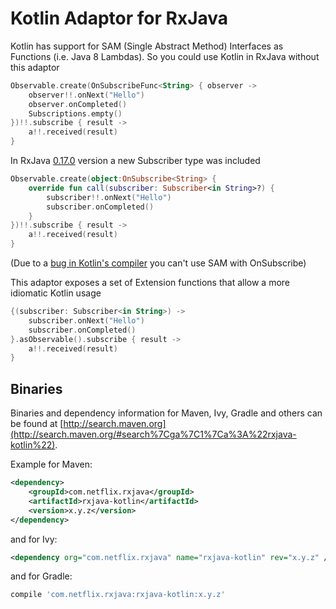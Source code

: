 # Kotlin Adaptor for RxJava

Kotlin has support for SAM (Single Abstract Method) Interfaces as Functions (i.e. Java 8 Lambdas). So you could use Kotlin in RxJava without this adaptor

```kotlin
Observable.create(OnSubscribeFunc<String> { observer ->
    observer!!.onNext("Hello")
    observer.onCompleted()
    Subscriptions.empty()
})!!.subscribe { result ->
    a!!.received(result)
}
```

In RxJava [0.17.0](https://github.com/Netflix/RxJava/releases/tag/0.17.0) version a new Subscriber type was included

```kotlin
Observable.create(object:OnSubscribe<String> {
    override fun call(subscriber: Subscriber<in String>?) {
        subscriber!!.onNext("Hello")
        subscriber.onCompleted()
    }
})!!.subscribe { result ->
    a!!.received(result)
}
```

(Due to a [bug in Kotlin's compiler](http://youtrack.jetbrains.com/issue/KT-4753) you can't use SAM with OnSubscribe)

This adaptor exposes a set of Extension functions that allow a more idiomatic Kotlin usage

```kotlin
{(subscriber: Subscriber<in String>) ->
    subscriber.onNext("Hello")
    subscriber.onCompleted()
}.asObservable().subscribe { result ->
    a!!.received(result)
}
```

## Binaries

Binaries and dependency information for Maven, Ivy, Gradle and others can be found at [http://search.maven.org](http://search.maven.org/#search%7Cga%7C1%7Ca%3A%22rxjava-kotlin%22).

Example for Maven:

```xml
<dependency>
    <groupId>com.netflix.rxjava</groupId>
    <artifactId>rxjava-kotlin</artifactId>
    <version>x.y.z</version>
</dependency>
```

and for Ivy:

```xml
<dependency org="com.netflix.rxjava" name="rxjava-kotlin" rev="x.y.z" />
```

and for Gradle:

```groovy
compile 'com.netflix.rxjava:rxjava-kotlin:x.y.z'
```